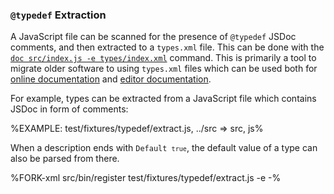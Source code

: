 
### `@typedef` Extraction

A JavaScript file can be scanned for the presence of `@typedef` JSDoc comments, and then extracted to a `types.xml` file. This can be done with the [`doc src/index.js -e types/index.xml`](t) command. This is primarily a tool to migrate older software to using `types.xml` files which can be used both for [online documentation](#online-documentation) and [editor documentation](#editor-documentation).

For example, types can be extracted from a JavaScript file which contains JSDoc in form of comments:

%EXAMPLE: test/fixtures/typedef/extract.js, ../src => src, js%

When a description ends with <code>Default `true`</code>, the default value of a type can also be parsed from there.

%FORK-xml src/bin/register test/fixtures/typedef/extract.js -e -%
